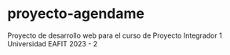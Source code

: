 # proyecto-agendame
Proyecto de desarrollo web para el curso de Proyecto Integrador 1 Universidad EAFIT 2023 - 2
